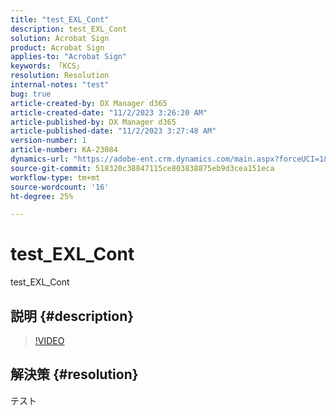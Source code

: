 ```yaml
---
title: "test_EXL_Cont"
description: test_EXL_Cont
solution: Acrobat Sign
product: Acrobat Sign
applies-to: "Acrobat Sign"
keywords: 「KCS」
resolution: Resolution
internal-notes: "test"
bug: true
article-created-by: DX Manager d365
article-created-date: "11/2/2023 3:26:20 AM"
article-published-by: DX Manager d365
article-published-date: "11/2/2023 3:27:48 AM"
version-number: 1
article-number: KA-23084
dynamics-url: "https://adobe-ent.crm.dynamics.com/main.aspx?forceUCI=1&pagetype=entityrecord&etn=knowledgearticle&id=a2e9c294-2f79-ee11-8179-6045bd006a22"
source-git-commit: 518320c38847115ce803838875eb9d3cea151eca
workflow-type: tm+mt
source-wordcount: '16'
ht-degree: 25%

---
```


# test_EXL_Cont


test_EXL_Cont

## 説明 {#description}





>[!VIDEO](https://video.tv.adobe.com/v/18696?quality=9&amp;learn=on)




## 解決策 {#resolution}


テスト
